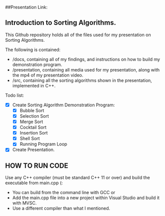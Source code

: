 ##Presentation Link:
[](https://youtu.be/loky2U3sis4)
## Introduction to Sorting Algorithms.

This Github repository holds all of the files used for my presentation on Sorting Algorithms.

The following is contained:
- /docs, containing all of my findings, and instructions on how to build my demonstration program.
- /presentation, containing all media used for my presentation, along with the mp4 of my presentation video.
- /src, containing all the sorting algorithms shown in the presentation, implemented in C++.

Todo list:
- [x] Create Sorting Algorithm Demonstration Program:
  - [x] Bubble Sort
  - [x] Selection Sort
  - [x] Merge Sort
  - [x] Cocktail Sort
  - [x] Insertion Sort
  - [x] Shell Sort
  - [x] Running Program Loop
- [x] Create Presentation.

## HOW TO RUN CODE ##
Use any C++ compiler (must be standard C++ 11 or over) and build the executable from main.cpp (:
- You can build from the command line with GCC or
- Add the main.cpp file into a new project within Visual Studio and build it with MVSC.
- Use a different compiler than what I mentioned.


